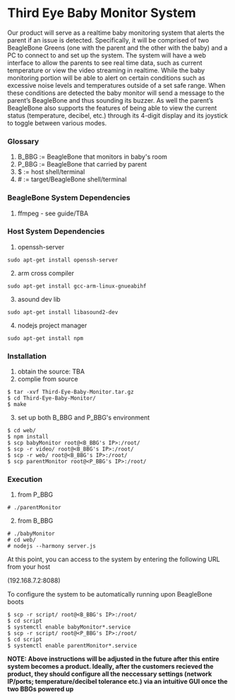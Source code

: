 # **Third Eye Baby Monitor System**

Our product will serve as a realtime baby monitoring system that alerts the parent if an issue is detected. Specifically, it will be comprised of two BeagleBone Greens (one with the parent and the other with the baby) and a PC to connect to and set up the system. The system will have a web interface to allow the parents to see real time data, such as current temperature or view the video streaming in realtime. While the baby monitoring portion will be able to alert on certain conditions such as excessive noise levels and temperatures outside of a set safe range. When these conditions are detected the baby monitor will send a message to the parent’s BeagleBone and thus sounding its buzzer. As well the parent’s BeagleBone also supports the features of being able to view the current status (temperature, decibel, etc.) through its 4-digit display and its joystick to toggle between various modes.  

### **Glossary**
1. B_BBG := BeagleBone that monitors in baby's room
2. P_BBG := BeagleBone that carried by parent
3. $ := host shell/terminal
4. \# := target/BeagleBone shell/terminal

### **BeagleBone System Dependencies** 
1. ffmpeg - see guide/TBA 

### **Host System Dependencies**
1. openssh-server
```
sudo apt-get install openssh-server
```
2. arm cross compiler
```
sudo apt-get install gcc-arm-linux-gnueabihf
```
3. asound dev lib
```
sudo apt-get install libasound2-dev
```
4. nodejs project manager
```
sudo apt-get install npm
```

### **Installation**

1. obtain the source: TBA
2. complie from source
```
$ tar -xvf Third-Eye-Baby-Monitor.tar.gz
$ cd Third-Eye-Baby-Monitor/
$ make
```

3. set up both B_BBG and P_BBG's environment
```
$ cd web/
$ npm install
$ scp babyMonitor root@<B_BBG's IP>:/root/
$ scp -r video/ root@<B_BBG's IP>:/root/
$ scp -r web/ root@<B_BBG's IP>:/root/
$ scp parentMonitor root@<P_BBG's IP>:/root/
```

### **Execution**
1. from P_BBG
```
# ./parentMonitor
```

2. from B_BBG
```
# ./babyMonitor
# cd web/
# nodejs --harmony server.js
```

At this point, you can access to the system by entering the following URL from your host

(192.168.7.2:8088)

To configure the system to be automatically running upon BeagleBone boots
```
$ scp -r script/ root@<B_BBG's IP>:/root/
$ cd script
$ systemctl enable babyMonitor*.service
$ scp -r script/ root@<P_BBG's IP>:/root/
$ cd script
$ systemctl enable parentMonitor*.service
```

**NOTE: Above instructions will be adjusted in the future after this entire system becomes a product. Ideally, after the customers recieved the product, they should configure all the neccessary settings (network IP/ports; temperature/decibel tolerance etc.) via an intuitive GUI once the two BBGs powered up**



